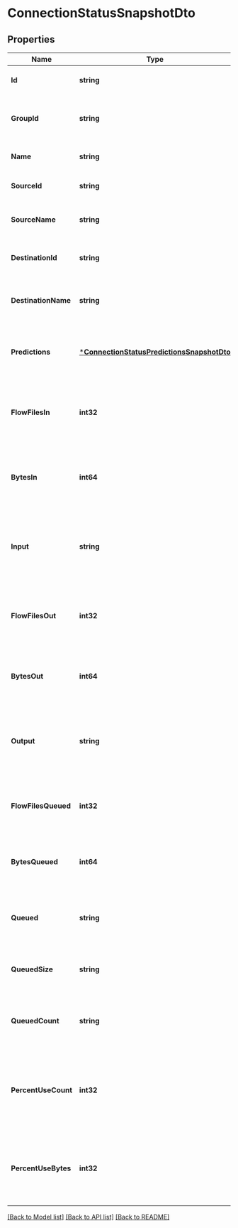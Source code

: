 # ConnectionStatusSnapshotDto

## Properties
Name | Type | Description | Notes
------------ | ------------- | ------------- | -------------
**Id** | **string** | The id of the connection. | [optional] [default to null]
**GroupId** | **string** | The id of the process group the connection belongs to. | [optional] [default to null]
**Name** | **string** | The name of the connection. | [optional] [default to null]
**SourceId** | **string** | The id of the source of the connection. | [optional] [default to null]
**SourceName** | **string** | The name of the source of the connection. | [optional] [default to null]
**DestinationId** | **string** | The id of the destination of the connection. | [optional] [default to null]
**DestinationName** | **string** | The name of the destination of the connection. | [optional] [default to null]
**Predictions** | [***ConnectionStatusPredictionsSnapshotDto**](ConnectionStatusPredictionsSnapshotDTO.md) | Predictions, if available, for this connection (null if not available) | [optional] [default to null]
**FlowFilesIn** | **int32** | The number of FlowFiles that have come into the connection in the last 5 minutes. | [optional] [default to null]
**BytesIn** | **int64** | The size of the FlowFiles that have come into the connection in the last 5 minutes. | [optional] [default to null]
**Input** | **string** | The input count/size for the connection in the last 5 minutes, pretty printed. | [optional] [default to null]
**FlowFilesOut** | **int32** | The number of FlowFiles that have left the connection in the last 5 minutes. | [optional] [default to null]
**BytesOut** | **int64** | The number of bytes that have left the connection in the last 5 minutes. | [optional] [default to null]
**Output** | **string** | The output count/sie for the connection in the last 5 minutes, pretty printed. | [optional] [default to null]
**FlowFilesQueued** | **int32** | The number of FlowFiles that are currently queued in the connection. | [optional] [default to null]
**BytesQueued** | **int64** | The size of the FlowFiles that are currently queued in the connection. | [optional] [default to null]
**Queued** | **string** | The total count and size of queued flowfiles formatted. | [optional] [default to null]
**QueuedSize** | **string** | The total size of flowfiles that are queued formatted. | [optional] [default to null]
**QueuedCount** | **string** | The number of flowfiles that are queued, pretty printed. | [optional] [default to null]
**PercentUseCount** | **int32** | Connection percent use regarding queued flow files count and backpressure threshold if configured. | [optional] [default to null]
**PercentUseBytes** | **int32** | Connection percent use regarding queued flow files size and backpressure threshold if configured. | [optional] [default to null]

[[Back to Model list]](../README.md#documentation-for-models) [[Back to API list]](../README.md#documentation-for-api-endpoints) [[Back to README]](../README.md)


